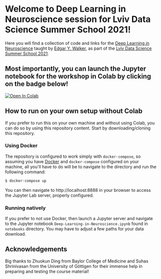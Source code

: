 # Welcome to Deep Learning in Neuroscience session for Lviv Data Science Summer School 2021!
Here you will find a collection of code and links for the [Deep Learning in Neuroscience](https://apps.ucu.edu.ua/en/summerschool-ds/course-list/deep-learning-in-neuroscience/) taught by [Edgar Y. Walker](https://edgarwalker.com), as part of the [Lviv Data Science Summer School 2021](https://apps.ucu.edu.ua/en/summerschool-ds/).


## Most importantly, you can launch the Jupyter notebook for the workshop in Colab by clicking on the badge below!
[![Open In Colab](https://colab.research.google.com/assets/colab-badge.svg)](https://colab.research.google.com/github/eywalker/Lviv-2021/blob/main/notebooks/Deep-Learning-in-Neuroscience.ipynb)

## How to run on your own setup without Colab
If you prefer to run this on your own machine and without using Colab, you can do so by using this repository content.
Start by downloading/cloning this repository. 

### Using Docker
The repository is configured to work simply with `docker-compose`, so assuming you have [Docker](https://www.docker.com/) and `docker-compose` configured on your machine, all you'll have to do will be to navigate to the directory and run the following command:

```bash
$ docker-compose up
```

You can then navigate to http://localhost:8888 in your browser to access the Jupyter Lab server, properly configured.

### Running natively
If you prefer to not use Docker, then launch a Jupyter server and navigate to the Jupyter notebook `Deep-Learning-in-Neuroscience.ipynb` found in `notebooks` directory. You may have to adjust a few paths for your data download.

## Acknowledgements
Big thanks to Zhuokun Ding from Baylor College of Medicine and Suhas Shrinivasan from the University of Göttigen for their immense help in preparing and testing the course material!

